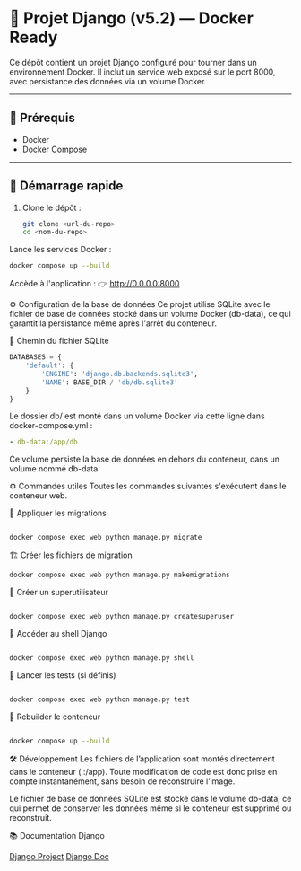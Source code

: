 # 🐍 Projet Django (v5.2) — Docker Ready

Ce dépôt contient un projet Django configuré pour tourner dans un environnement Docker. Il inclut un service web exposé sur le port 8000, avec persistance des données via un volume Docker.

---

## 🧱 Prérequis

- Docker
- Docker Compose

---

## 🚀 Démarrage rapide

1. Clone le dépôt :

   ```bash
   git clone <url-du-repo>
   cd <nom-du-repo>
   ```

Lance les services Docker :

   ```bash
   docker compose up --build
   ```


Accède à l'application :
👉 http://0.0.0.0:8000

⚙️ Configuration de la base de données
Ce projet utilise SQLite avec le fichier de base de données stocké dans un volume Docker (db-data), ce qui garantit la persistance même après l'arrêt du conteneur.

📂 Chemin du fichier SQLite

```python
DATABASES = {
    'default': {
        'ENGINE': 'django.db.backends.sqlite3',
        'NAME': BASE_DIR / 'db/db.sqlite3'
    }
}
```
Le dossier db/ est monté dans un volume Docker via cette ligne dans docker-compose.yml :

```yaml
- db-data:/app/db
```
Ce volume persiste la base de données en dehors du conteneur, dans un volume nommé db-data.


⚙️ Commandes utiles
Toutes les commandes suivantes s'exécutent dans le conteneur web.

🔁 Appliquer les migrations
```bash

docker compose exec web python manage.py migrate
```
🏗️ Créer les fichiers de migration
```bash
docker compose exec web python manage.py makemigrations
```
👤 Créer un superutilisateur
```bash

docker compose exec web python manage.py createsuperuser
```
🐚 Accéder au shell Django
```bash

docker compose exec web python manage.py shell
```
🧪 Lancer les tests (si définis)
```bash

docker compose exec web python manage.py test
```
🔄 Rebuilder le conteneur
```bash

docker compose up --build
```

🛠️ Développement
Les fichiers de l’application sont montés directement dans le conteneur (.:/app). Toute modification de code est donc prise en compte instantanément, sans besoin de reconstruire l’image.

Le fichier de base de données SQLite est stocké dans le volume db-data, ce qui permet de conserver les données même si le conteneur est supprimé ou reconstruit.


📚 Documentation Django

[Django Project](https://www.djangoproject.com/)
[Django Doc](https://docs.djangoproject.com/en/5.2/)



